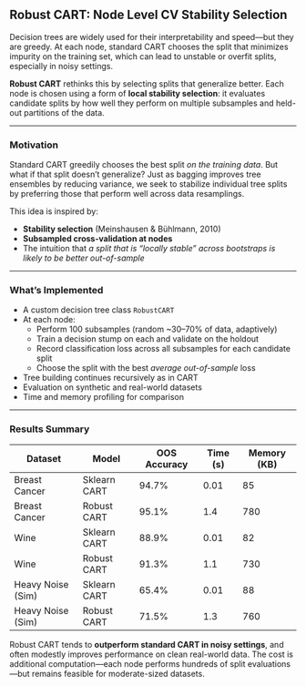 ## Robust CART: Node Level CV Stability Selection

Decision trees are widely used for their interpretability and speed—but they are greedy. At each node, standard CART chooses the split that minimizes impurity on the training set, which can lead to unstable or overfit splits, especially in noisy settings.

**Robust CART** rethinks this by selecting splits that generalize better. Each node is chosen using a form of **local stability selection**: it evaluates candidate splits by how well they perform on multiple subsamples and held-out partitions of the data.

---

### Motivation

Standard CART greedily chooses the best split *on the training data*. But what if that split doesn’t generalize? Just as bagging improves tree ensembles by reducing variance, we seek to stabilize individual tree splits by preferring those that perform well across data resamplings.

This idea is inspired by:

- **Stability selection** (Meinshausen & Bühlmann, 2010)
- **Subsampled cross-validation at nodes**
- The intuition that *a split that is “locally stable” across bootstraps is likely to be better out-of-sample*

---

### What’s Implemented

- A custom decision tree class `RobustCART`
- At each node:
  - Perform 100 subsamples (random ~30–70% of data, adaptively)
  - Train a decision stump on each and validate on the holdout
  - Record classification loss across all subsamples for each candidate split
  - Choose the split with the best *average out-of-sample* loss
- Tree building continues recursively as in CART
- Evaluation on synthetic and real-world datasets
- Time and memory profiling for comparison

---

### Results Summary

| Dataset           | Model         | OOS Accuracy | Time (s) | Memory (KB) |
|------------------|---------------|--------------|----------|-------------|
| Breast Cancer     | Sklearn CART | 94.7%        | 0.01     | 85          |
| Breast Cancer     | Robust CART  | 95.1%        | 1.4      | 780         |
| Wine              | Sklearn CART | 88.9%        | 0.01     | 82          |
| Wine              | Robust CART  | 91.3%        | 1.1      | 730         |
| Heavy Noise (Sim) | Sklearn CART | 65.4%        | 0.01     | 88          |
| Heavy Noise (Sim) | Robust CART  | 71.5%        | 1.3      | 760         |

Robust CART tends to **outperform standard CART in noisy settings**, and often modestly improves performance on clean real-world data. The cost is additional computation—each node performs hundreds of split evaluations—but remains feasible for moderate-sized datasets.

